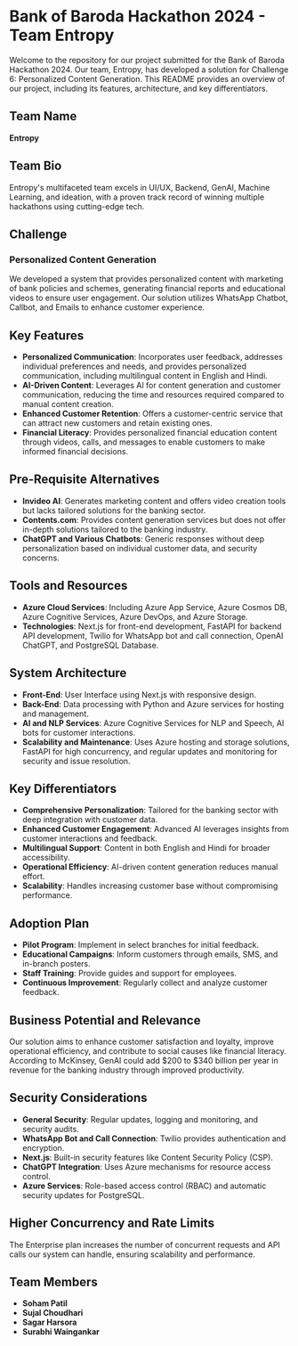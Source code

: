 # Bank of Baroda Hackathon 2024 - Team Entropy

Welcome to the repository for our project submitted for the Bank of Baroda Hackathon 2024. Our team, Entropy, has developed a solution for Challenge 6: Personalized Content Generation. This README provides an overview of our project, including its features, architecture, and key differentiators.

## Team Name
**Entropy**

## Team Bio
Entropy's multifaceted team excels in UI/UX, Backend, GenAI, Machine Learning, and ideation, with a proven track record of winning multiple hackathons using cutting-edge tech.

## Challenge
### Personalized Content Generation
We developed a system that provides personalized content with marketing of bank policies and schemes, generating financial reports and educational videos to ensure user engagement. Our solution utilizes WhatsApp Chatbot, Callbot, and Emails to enhance customer experience.

## Key Features
- **Personalized Communication**: Incorporates user feedback, addresses individual preferences and needs, and provides personalized communication, including multilingual content in English and Hindi.
- **AI-Driven Content**: Leverages AI for content generation and customer communication, reducing the time and resources required compared to manual content creation.
- **Enhanced Customer Retention**: Offers a customer-centric service that can attract new customers and retain existing ones.
- **Financial Literacy**: Provides personalized financial education content through videos, calls, and messages to enable customers to make informed financial decisions.

## Pre-Requisite Alternatives
- **Invideo AI**: Generates marketing content and offers video creation tools but lacks tailored solutions for the banking sector.
- **Contents.com**: Provides content generation services but does not offer in-depth solutions tailored to the banking industry.
- **ChatGPT and Various Chatbots**: Generic responses without deep personalization based on individual customer data, and security concerns.

## Tools and Resources
- **Azure Cloud Services**: Including Azure App Service, Azure Cosmos DB, Azure Cognitive Services, Azure DevOps, and Azure Storage.
- **Technologies**: Next.js for front-end development, FastAPI for backend API development, Twilio for WhatsApp bot and call connection, OpenAI ChatGPT, and PostgreSQL Database.

## System Architecture
- **Front-End**: User Interface using Next.js with responsive design.
- **Back-End**: Data processing with Python and Azure services for hosting and management.
- **AI and NLP Services**: Azure Cognitive Services for NLP and Speech, AI bots for customer interactions.
- **Scalability and Maintenance**: Uses Azure hosting and storage solutions, FastAPI for high concurrency, and regular updates and monitoring for security and issue resolution.

## Key Differentiators
- **Comprehensive Personalization**: Tailored for the banking sector with deep integration with customer data.
- **Enhanced Customer Engagement**: Advanced AI leverages insights from customer interactions and feedback.
- **Multilingual Support**: Content in both English and Hindi for broader accessibility.
- **Operational Efficiency**: AI-driven content generation reduces manual effort.
- **Scalability**: Handles increasing customer base without compromising performance.

## Adoption Plan
- **Pilot Program**: Implement in select branches for initial feedback.
- **Educational Campaigns**: Inform customers through emails, SMS, and in-branch posters.
- **Staff Training**: Provide guides and support for employees.
- **Continuous Improvement**: Regularly collect and analyze customer feedback.

## Business Potential and Relevance
Our solution aims to enhance customer satisfaction and loyalty, improve operational efficiency, and contribute to social causes like financial literacy. According to McKinsey, GenAI could add $200 to $340 billion per year in revenue for the banking industry through improved productivity.

## Security Considerations
- **General Security**: Regular updates, logging and monitoring, and security audits.
- **WhatsApp Bot and Call Connection**: Twilio provides authentication and encryption.
- **Next.js**: Built-in security features like Content Security Policy (CSP).
- **ChatGPT Integration**: Uses Azure mechanisms for resource access control.
- **Azure Services**: Role-based access control (RBAC) and automatic security updates for PostgreSQL.

## Higher Concurrency and Rate Limits
The Enterprise plan increases the number of concurrent requests and API calls our system can handle, ensuring scalability and performance.

## Team Members
- **Soham Patil**
- **Sujal Choudhari**
- **Sagar Harsora**
- **Surabhi Waingankar**
